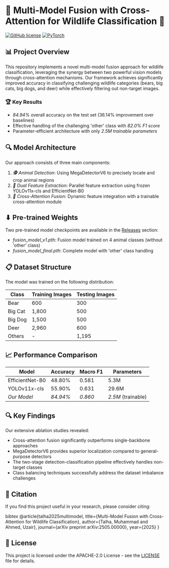 # 🦁 Multi-Model Fusion with Cross-Attention for Wildlife Classification 🐻

[![GitHub license](https://img.shields.io/badge/License-APACHE-blue.svg)](LICENSE)
[![PyTorch](https://img.shields.io/badge/PyTorch-3.10%2B-orange)](https://pytorch.org/)

## 📊 Project Overview

This repository implements a novel multi-model fusion approach for wildlife classification, leveraging the synergy between two powerful vision models through cross-attention mechanisms. Our framework achieves significantly improved accuracy in classifying challenging wildlife categories (bears, big cats, big dogs, and deer) while effectively filtering out non-target images.

### 🏆 Key Results

- *84.94%* overall accuracy on the test set (36.14% improvement over baselines)
- Effective handling of the challenging 'other' class with *82.0% F1 score*
- Parameter-efficient architecture with only *2.5M trainable parameters*

## 🔍 Model Architecture

Our approach consists of three main components:

1. *🕵 Animal Detection*: Using MegaDetectorV6 to precisely locate and crop animal regions
2. *🧠 Dual Feature Extraction*: Parallel feature extraction using frozen YOLOv11x-cls and EfficientNet-B0
3. *🔀 Cross-Attention Fusion*: Dynamic feature integration with a trainable cross-attention module

## ⬇ Pre-trained Weights

Two pre-trained model checkpoints are available in the [Releases](https://github.com/munkkeystudios/Multi-Model-Fusion-for-Wildlife-Classification/releases) section:

- *fusion_model_v1.pth*: Fusion model trained on 4 animal classes (without 'other' class)
- *fusion_model_final.pth*: Complete model with 'other' class handling

## 📋 Dataset Structure

The model was trained on the following distribution:

| Class | Training Images | Testing Images |
|-------|----------------|---------------|
| Bear | 600 | 300 |
| Big Cat | 1,800 | 500 |
| Big Dog | 1,500 | 500 |
| Deer | 2,960 | 600 |
| Others | - | 1,195 |

## 📈 Performance Comparison

| Model | Accuracy | Macro F1 | Parameters |
|-------|----------|----------|------------|
| EfficientNet-B0 | 48.80% | 0.581 | 5.3M |
| YOLOv11x-cls | 55.90% | 0.631 | 29.6M |
| *Our Model* | *84.94%* | *0.860* | *2.5M* (trainable) |

## 🔍 Key Findings

Our extensive ablation studies revealed:

- Cross-attention fusion significantly outperforms single-backbone approaches
- MegaDetectorV6 provides superior localization compared to general-purpose detectors
- The two-stage detection-classification pipeline effectively handles non-target classes
- Class balancing techniques successfully address the dataset imbalance challenges

## 📝 Citation

If you find this project useful in your research, please consider citing:

bibtex
@article{talha2025multimodel,
  title={Multi-Model Fusion with Cross-Attention for Wildlife Classification},
  author={Talha, Muhammad and Ahmed, Uzair},
  journal={arXiv preprint arXiv:2505.00000},
  year={2025}
}


## 📄 License

This project is licensed under the APACHE-2.0 License - see the [LICENSE](LICENSE) file for details.

